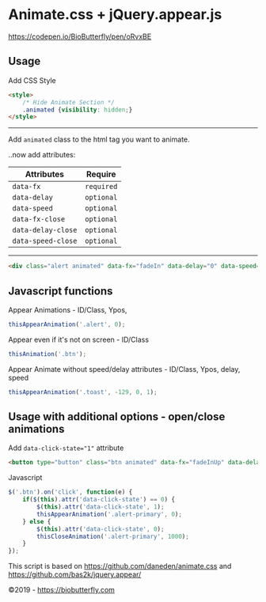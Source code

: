 # Animate.css + jQuery.appear.js

https://codepen.io/BioButterfly/pen/oRvxBE

## Usage

Add CSS Style

```html
<style>
	/* Hide Animate Section */
	.animated {visibility: hidden;}
</style>
```

- - - -

Add `animated` class to the html tag you want to animate.

..now add attributes: 

| Attributes | Require |
| ---------- | ---------- |
| `data-fx` | `required` |
| `data-delay` | `optional` |
| `data-speed` | `optional` |
| `data-fx-close` | `optional` |
| `data-delay-close` | `optional` |
| `data-speed-close` | `optional` |

- - - -

```html
<div class="alert animated" data-fx="fadeIn" data-delay="0" data-speed="1" data-fx-close="fadeOut" data-delay-close="0" data-speed-close="0.5">Primary</div>
```

## Javascript functions

Appear Animations - ID/Class, Ypos,

```javascript
thisAppearAnimation('.alert', 0);
```

Appear even if it's not on screen - ID/Class

```javascript
thisAnimation('.btn');
```

Appear Animate without speed/delay attributes - ID/Class, Ypos, delay, speed

```javascript
thisAppearAnimation('.toast', -129, 0, 1);
```

## Usage with additional options - open/close animations

Add `data-click-state="1"` attribute

```html
<button type="button" class="btn animated" data-fx="fadeInUp" data-delay="0" data-speed="1" data-click-state="1">Primary</button>
```

Javascript

```javascript
$('.btn').on('click', function(e) {
	if($(this).attr('data-click-state') == 0) {
	    $(this).attr('data-click-state', 1);
	    thisAppearAnimation('.alert-primary', 0);
	} else {
	    $(this).attr('data-click-state', 0);
	    thisCloseAnimation('.alert-primary', 1000);
	}
});
```

This script is based on https://github.com/daneden/animate.css and https://github.com/bas2k/jquery.appear/

&copy;2019 - https://biobutterfly.com
